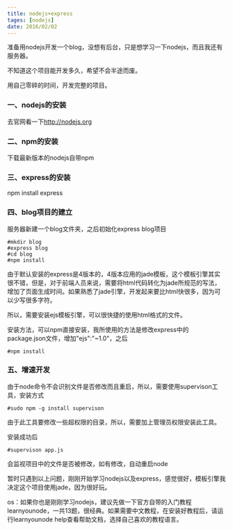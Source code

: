 ```yaml
---
title: nodejs+express
tages: [nodejs]
date: 2016/02/02
---
```


准备用nodejs开发一个blog，没想有后台，只是想学习一下nodejs，而且我还有服务器。

不知道这个项目能开发多久，希望不会半途而废。

用自己零碎的时间，开发完整的项目。

### 一、nodejs的安装

去官网看一下<a href="http://nodejs.org" target="_blank">http://nodejs.org</a>

### 二、npm的安装

下载最新版本的nodejs自带npm

### 三、express的安装

npm install express

### 四、blog项目的建立

服务器新建一个blog文件夹，之后初始化express blog项目

```
#mkdir blog
#express blog
#cd blog
#npm install
```

由于默认安装的express是4版本的，4版本应用的jade模板，这个模板引擎其实很不错，但是，对于前端人员来说，需要将html代码转化为jade所规范的写法，增加了页面生成时间。如果熟悉了jade引擎，开发起来要比html快很多，因为可以少写很多字符。

所以，需要安装ejs模板引擎，可以很快捷的使用html格式的文件。

安装方法，可以npm直接安装，我所使用的方法是修改express中的package.json文件，增加"ejs":"~1.0"，之后

```
#npm install
```

### 五、增速开发

由于node命令不会识别文件是否修改而且重启，所以，需要使用supervison工具，安装方式

```
#sudo npm -g install supervison
```

由于此工具要修改一些超权限的目录，所以，需要加上管理员权限安装此工具。

安装成功后

```
#supervison app.js
```

会监视项目中的文件是否被修改，如有修改，自动重启node

暂时只遇到以上问题，刚刚开始学习nodejs以及express，感觉很好，模板引擎我决定这个项目使用jade，因为很好玩。

os：如果你也是刚刚学习nodejs，建议先做一下官方自带的入门教程learnyounode，一共13题，很经典。如果需要中文教程，在安装好教程后，请运行learnyounode help查看帮助文档，选择自己喜欢的教程语言。
